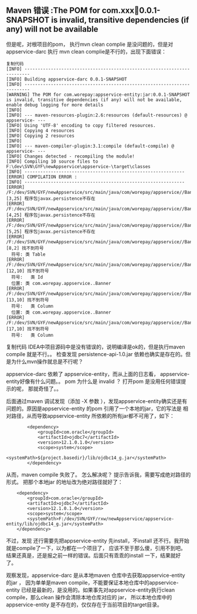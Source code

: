 ## Maven 错误 :The POM for com.xxx:jar:0.0.1-SNAPSHOT is invalid, transitive dependencies (if any) will not be available
但是呢，对根项目的pom， 执行mvn clean complie 是没问题的，但是对 appservice-darc  执行 mvn clean complie是不行的，出现下面错误：
    
    复制代码
    [INFO] ------------------------------------------------------------------------
    [INFO] Building appservice-darc 0.0.1-SNAPSHOT
    [INFO] ------------------------------------------------------------------------
    [WARNING] The POM for com.worepay:appservice-entity:jar:0.0.1-SNAPSHOT is invalid, transitive dependencies (if any) will not be available, enable debug logging for more details
    [INFO] 
    [INFO] --- maven-resources-plugin:2.6:resources (default-resources) @ appservice- ---
    [INFO] Using 'UTF-8' encoding to copy filtered resources.
    [INFO] Copying 4 resources
    [INFO] Copying 2 resources
    [INFO] 
    [INFO] --- maven-compiler-plugin:3.1:compile (default-compile) @ appservice- ---
    [INFO] Changes detected - recompiling the module!
    [INFO] Compiling 10 source files to F:\dev\SVN\GYF\newAppservice\appservice-\target\classes
    [INFO] -------------------------------------------------------------
    [ERROR] COMPILATION ERROR : 
    [INFO] -------------------------------------------------------------
    [ERROR] /F:/dev/SVN/GYF/newAppservice/src/main/java/com/worepay/appservice//Banner.java:[3,25] 程序包javax.persistence不存在
    [ERROR] /F:/dev/SVN/GYF/newAppservice/src/main/java/com/worepay/appservice//Banner.java:[4,25] 程序包javax.persistence不存在
    [ERROR] /F:/dev/SVN/GYF/newAppservice/src/main/java/com/worepay/appservice//Banner.java:[5,25] 程序包javax.persistence不存在
    [ERROR] /F:/dev/SVN/GYF/newAppservice/src/main/java/com/worepay/appservice//Banner.java:[8,2] 找不到符号
      符号: 类 Table
    [ERROR] /F:/dev/SVN/GYF/newAppservice/src/main/java/com/worepay/appservice//Banner.java:[12,10] 找不到符号
      符号:   类 Id
      位置: 类 com.worepay.appservice..Banner
    [ERROR] /F:/dev/SVN/GYF/newAppservice/src/main/java/com/worepay/appservice//Banner.java:[13,10] 找不到符号
      符号:   类 Column
      位置: 类 com.worepay.appservice..Banner
    [ERROR] /F:/dev/SVN/GYF/newAppservice/src/main/java/com/worepay/appservice//Banner.java:[17,10] 找不到符号
      符号:   类 Column
  
复制代码
IDEA中项目源码中是没有错误的，说明编译是ok的，但是执行maven compile 就是不行。。  检查发现 persistence-api-1.0.jar 依赖也确实是存在的。但是为什么mvn操作就总是不行呢？

appservice-darc 依赖了 appservice-entity，而从上面的日志看， appservice-entity好像有什么问题。。 pom 为什么是 invalid ？ 打开pom 是没用任何错误提示的呢， 那就奇怪了。。

 

 

后面通过maven 调试发现（添加 -X 参数 ），发现appservice-entity确实还是有问题的。原因是appservice-entity 的pom 引用了一个本地的jar，它的写法是 相对路径，从而导致appservice-entity 所依赖的所有jar都不可用了，如下：

    
            <dependency>
                <groupId>com.oracle</groupId>
                <artifactId>ojdbc7</artifactId>
                <version>12.1.0.1.0</version>
                <scope>system</scope>
                <systemPath>${project.basedir}/lib/ojdbc14_g.jar</systemPath>
            </dependency>
    
 

从而，maven compile 失败了。 怎么解决呢？ 提示告诉我，需要写成绝对路径的形式。 把那个本地jar 的地址改为绝对路径就好了：


        <dependency>
            <groupId>com.oracle</groupId>
            <artifactId>ojdbc7</artifactId>
            <version>12.1.0.1.0</version>
            <scope>system</scope>
            <systemPath>F:/dev/SVN/GYF/rxw/newAppservice/appservice-entity/lib/ojdbc14_g.jar</systemPath>
        </dependency>

 不过，发现 还行需要先把appservice-entity 先install，不install 还不行。我开始就是compile了一下，以为都在一个项目了， 应该不至于那么傻，引用不到吧。结果还真是，还是报之前一样的错误。后面只有乖乖的install 一下，结果就好了。

 

观察发现，appservice-darc 是从本地maven 仓库中去获取appservice-entity 的jar ， 因为单单是maven compile，不能要保证本地仓库中的appservice-entity 已经是最新的，是没用的。如果事先对appservice-entity执行clean compile，那么clean 操作会清除本地仓库对应的 jar， 所以本地仓库中的appservice-entity 是不存在的，仅仅存在于当前项目的target目录。